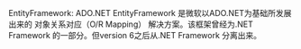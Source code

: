 EntityFramework:
ADO.NET EntityFramework 是微软以ADO.NET为基础所发展出来的
对象关系对应（O/R Mapping） 解决方案。该框架曾经为.NET Framework
的一部分。但version 6之后从.NET Framework 分离出来。
